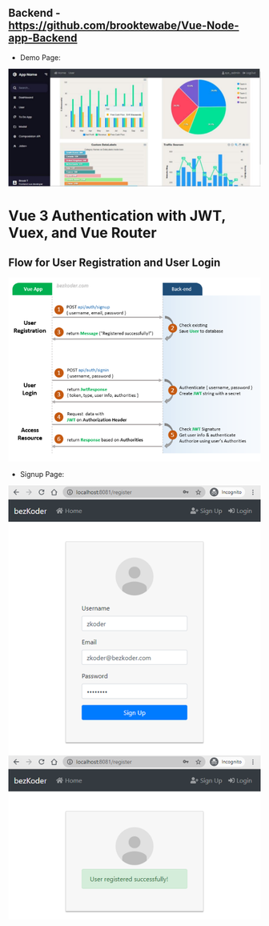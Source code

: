 ## Backend - https://github.com/brooktewabe/Vue-Node-app-Backend

- Demo Page:

![vue-3](dashboard2.jpg)

# Vue 3 Authentication with JWT, Vuex, and Vue Router

## Flow for User Registration and User Login

![vue-3-authentication-jwt-example-flow](vue-3-authentication-jwt-example-flow.png)

- Signup Page:

![vue-3-authentication-jwt-example-vuex-user-registration](vue-3-authentication-jwt-example-vuex-user-registration.png)

